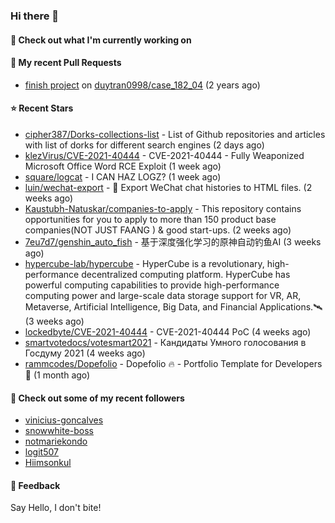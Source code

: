 ### Hi there 👋

#### 👷 Check out what I'm currently working on

#### 🔨 My recent Pull Requests

- [finish project](https://github.com/duytran0998/case_182_04/pull/1) on [duytran0998/case_182_04](https://github.com/duytran0998/case_182_04) (2 years ago)

#### ⭐ Recent Stars

- [cipher387/Dorks-collections-list](https://github.com/cipher387/Dorks-collections-list) - List of Github repositories and articles with list of dorks for different search engines (2 days ago)
- [klezVirus/CVE-2021-40444](https://github.com/klezVirus/CVE-2021-40444) - CVE-2021-40444 - Fully Weaponized Microsoft Office Word RCE Exploit (1 week ago)
- [square/logcat](https://github.com/square/logcat) - I CAN HAZ LOGZ? (1 week ago)
- [luin/wechat-export](https://github.com/luin/wechat-export) - 📃 Export WeChat chat histories to HTML files. (2 weeks ago)
- [Kaustubh-Natuskar/companies-to-apply](https://github.com/Kaustubh-Natuskar/companies-to-apply) - This repository contains opportunities for you to apply to more than 150 product base companies(NOT JUST FAANG ) &amp; good start-ups. (2 weeks ago)
- [7eu7d7/genshin_auto_fish](https://github.com/7eu7d7/genshin_auto_fish) - 基于深度强化学习的原神自动钓鱼AI (3 weeks ago)
- [hypercube-lab/hypercube](https://github.com/hypercube-lab/hypercube) - HyperCube is a revolutionary, high-performance decentralized computing platform. HyperCube has powerful computing  capabilities to provide high-performance computing power and large-scale data storage support for VR, AR, Metaverse, Artificial Intelligence, Big Data, and Financial Applications.🛰 (3 weeks ago)
- [lockedbyte/CVE-2021-40444](https://github.com/lockedbyte/CVE-2021-40444) - CVE-2021-40444 PoC (4 weeks ago)
- [smartvotedocs/votesmart2021](https://github.com/smartvotedocs/votesmart2021) - Кандидаты Умного голосования в Госдуму 2021 (4 weeks ago)
- [rammcodes/Dopefolio](https://github.com/rammcodes/Dopefolio) - Dopefolio 🔥 - Portfolio Template for Developers 🚀 (1 month ago)

#### 👯 Check out some of my recent followers

- [vinicius-goncalves](https://github.com/vinicius-goncalves)
- [snowwhite-boss](https://github.com/snowwhite-boss)
- [notmariekondo](https://github.com/notmariekondo)
- [logit507](https://github.com/logit507)
- [Hiimsonkul](https://github.com/Hiimsonkul)

#### 💬 Feedback

Say Hello, I don't bite!